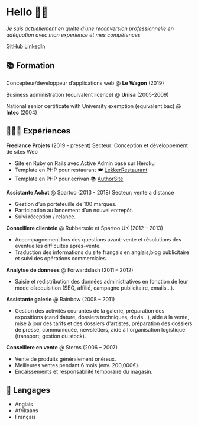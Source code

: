 # Hello 👋🏽
*Je suis actuellement en quête d’une reconversion professionnelle en adéquation avec mon experience et mes compétences*

 [GitHub](http://github.com/julzg)  [LinkedIn](http://linkedin.com/in/juliagandit)

## 📚 Formation

Concepteur/developpeur d’applications web @ **Le Wagon** (2019)

Business administration (equivalent licence) @ **Unisa** (2005-2009)

National senior certificate with University exemption (equivalent bac) @ **Intec** (2004)


## 👩🏽‍💻 Expériences

**Freelance Projets** (2019 - present)
Secteur: Conception et développement de sites Web

- Site en Ruby on Rails avec Active Admin basé sur Heroku  
- Template en PHP pour restaurant
 🍽   [LekkerRestaurant](https://lekkerdemo.herokuapp.com/)
- Template en PHP pour ecrivan
 📚   [AuthorSite](https://sophiacardine.herokuapp.com)
 


**Assistante Achat** @ Spartoo (2013 - 2018)
Secteur: vente a distance 

- Gestion d’un portefeuille de 100 marques. 
- Participation au lancement d’un nouvel entrepôt. 
- Suivi réception / relance. 


**Conseillere clientele** @ Rubbersole et Spartoo UK (2012 – 2013)
- Accompagnement lors des questions avant-vente et résolutions des éventuelles 
  difficultés après-vente. 
- Traduction des informations du site français en anglais,blog 
  publicitaire et suivi des opérations commerciales. 


**Analytse de donnees** @ Forwardslash (2011 – 2012)
- Saisie et redistribution des données administratives en fonction de leur 
  mode d’acquisition (SEO, affilié, campagne publicitaire, emails...). 


**Assistante galerie** @ Rainbow (2008 – 2011)
- Gestion des activités courantes de la galerie, préparation 
  des expositions (candidature, dossiers techniques, devis...), aide à la vente, 
  mise à jour des tarifs et des dossiers d'artistes, préparation des dossiers de presse,
  communiquée, newsletters, aide à l'organisation logistique (transport, gestion du stock). 

  
**Conseillere en vente** @ Sterns (2006 – 2007)
- Vente de produits généralement onéreux. 
- Meilleures ventes pendant 6 mois (env. 200,000€). 
- Encaissements et responsabilité temporaire du magasin. 


## 💬 Langages
- Anglais
- Afrikaans
- Français
